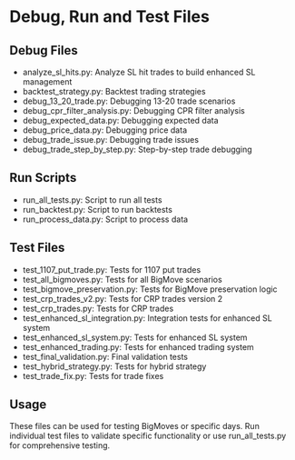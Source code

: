 # Debug, Run and Test Files

## Debug Files
- analyze_sl_hits.py: Analyze SL hit trades to build enhanced SL management
- backtest_strategy.py: Backtest trading strategies
- debug_13_20_trade.py: Debugging 13-20 trade scenarios
- debug_cpr_filter_analysis.py: Debugging CPR filter analysis
- debug_expected_data.py: Debugging expected data
- debug_price_data.py: Debugging price data
- debug_trade_issue.py: Debugging trade issues
- debug_trade_step_by_step.py: Step-by-step trade debugging

## Run Scripts
- run_all_tests.py: Script to run all tests
- run_backtest.py: Script to run backtests
- run_process_data.py: Script to process data

## Test Files
- test_1107_put_trade.py: Tests for 1107 put trades
- test_all_bigmoves.py: Tests for all BigMove scenarios
- test_bigmove_preservation.py: Tests for BigMove preservation logic
- test_crp_trades_v2.py: Tests for CRP trades version 2
- test_crp_trades.py: Tests for CRP trades
- test_enhanced_sl_integration.py: Integration tests for enhanced SL system
- test_enhanced_sl_system.py: Tests for enhanced SL system
- test_enhanced_trading.py: Tests for enhanced trading system
- test_final_validation.py: Final validation tests
- test_hybrid_strategy.py: Tests for hybrid strategy
- test_trade_fix.py: Tests for trade fixes

## Usage
These files can be used for testing BigMoves or specific days. Run individual test files to validate specific functionality or use run_all_tests.py for comprehensive testing.
